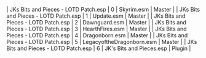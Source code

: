 ﻿| JKs Bits and Pieces - LOTD Patch.esp | 0 | Skyrim.esm                | Master | 
| JKs Bits and Pieces - LOTD Patch.esp | 1 | Update.esm                | Master | 
| JKs Bits and Pieces - LOTD Patch.esp | 2 | Dawnguard.esm             | Master | 
| JKs Bits and Pieces - LOTD Patch.esp | 3 | HearthFires.esm           | Master | 
| JKs Bits and Pieces - LOTD Patch.esp | 4 | Dragonborn.esm            | Master | 
| JKs Bits and Pieces - LOTD Patch.esp | 5 | LegacyoftheDragonborn.esm | Master | 
| JKs Bits and Pieces - LOTD Patch.esp | 6 | JK's Bits and Pieces.esp  | Plugin | 
